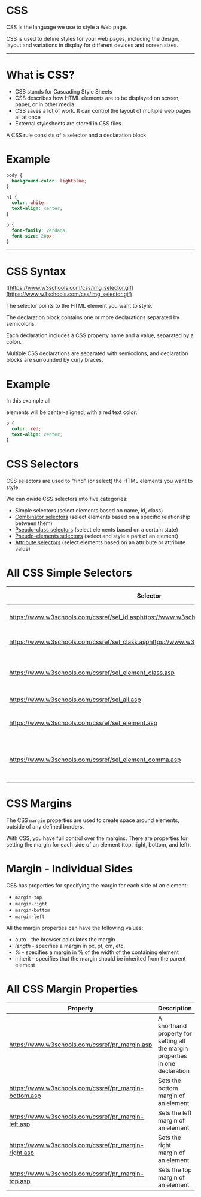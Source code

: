 # CSS

CSS is the language we use to style a Web page.

CSS is used to define styles for your web pages, including the design, layout and variations in display for different devices and screen sizes.

---

# What is CSS?

- CSS stands for Cascading Style Sheets
- CSS describes how HTML elements are to be displayed on screen, paper, or in other media
- CSS saves a lot of work. It can control the layout of multiple web pages all at once
- External stylesheets are stored in CSS files

A CSS rule consists of a selector and a declaration block.

# Example

```css
body {
  background-color: lightblue;
}

h1 {
  color: white;
  text-align: center;
}

p {
  font-family: verdana;
  font-size: 20px;
}
```

---

# CSS Syntax

![https://www.w3schools.com/css/img_selector.gif](https://www.w3schools.com/css/img_selector.gif)

The selector points to the HTML element you want to style.

The declaration block contains one or more declarations separated by semicolons.

Each declaration includes a CSS property name and a value, separated by a colon.

Multiple CSS declarations are separated with semicolons, and declaration blocks are surrounded by curly braces.

# Example

In this example all <p> elements will be center-aligned, with a red text color:

```css
p {
  color: red;
  text-align: center;
}

```

# CSS Selectors

CSS selectors are used to "find" (or select) the HTML elements you want to style.

We can divide CSS selectors into five categories:

- Simple selectors (select elements based on name, id, class)
- [Combinator selectors](https://www.w3schools.com/css/css_combinators.asp) (select elements based on a specific relationship between them)
- [Pseudo-class selectors](https://www.w3schools.com/css/css_pseudo_classes.asp) (select elements based on a certain state)
- [Pseudo-elements selectors](https://www.w3schools.com/css/css_pseudo_elements.asp) (select and style a part of an element)
- [Attribute selectors](https://www.w3schools.com/css/css_attribute_selectors.asp) (select elements based on an attribute or attribute value)

# All CSS Simple Selectors

| Selector | Example | Example description |
| --- | --- | --- |
| https://www.w3schools.com/cssref/sel_id.asphttps://www.w3schools.com/cssref/sel_id.asp | #firstname | Selects the element with id="firstname" |
| https://www.w3schools.com/cssref/sel_class.asphttps://www.w3schools.com/cssref/sel_class.asp | .intro | Selects all elements with class="intro" |
| https://www.w3schools.com/cssref/sel_element_class.asp | p.intro | Selects only <p> elements with class="intro" |
| https://www.w3schools.com/cssref/sel_all.asp | * | Selects all elements |
| https://www.w3schools.com/cssref/sel_element.asp | p | Selects all <p> elements |
| https://www.w3schools.com/cssref/sel_element_comma.asp | div, p | Selects all <div> elements and all <p> elements |

# CSS Margins

The CSS `margin` properties are used to create space around elements, outside of any defined borders.

With CSS, you have full control over the margins. There are properties for setting the margin for each side of an element (top, right, bottom, and left).

# Margin - Individual Sides

CSS has properties for specifying the margin for each side of an element:

- `margin-top`
- `margin-right`
- `margin-bottom`
- `margin-left`

All the margin properties can have the following values:

- auto - the browser calculates the margin
- *length* - specifies a margin in px, pt, cm, etc.
- *%* - specifies a margin in % of the width of the containing element
- inherit - specifies that the margin should be inherited from the parent element

# All CSS Margin Properties

| Property | Description |
| --- | --- |
| https://www.w3schools.com/cssref/pr_margin.asp | A shorthand property for setting all the margin properties in one declaration |
| https://www.w3schools.com/cssref/pr_margin-bottom.asp | Sets the bottom margin of an element |
| https://www.w3schools.com/cssref/pr_margin-left.asp | Sets the left margin of an element |
| https://www.w3schools.com/cssref/pr_margin-right.asp | Sets the right margin of an element |
| https://www.w3schools.com/cssref/pr_margin-top.asp | Sets the top margin of an element |